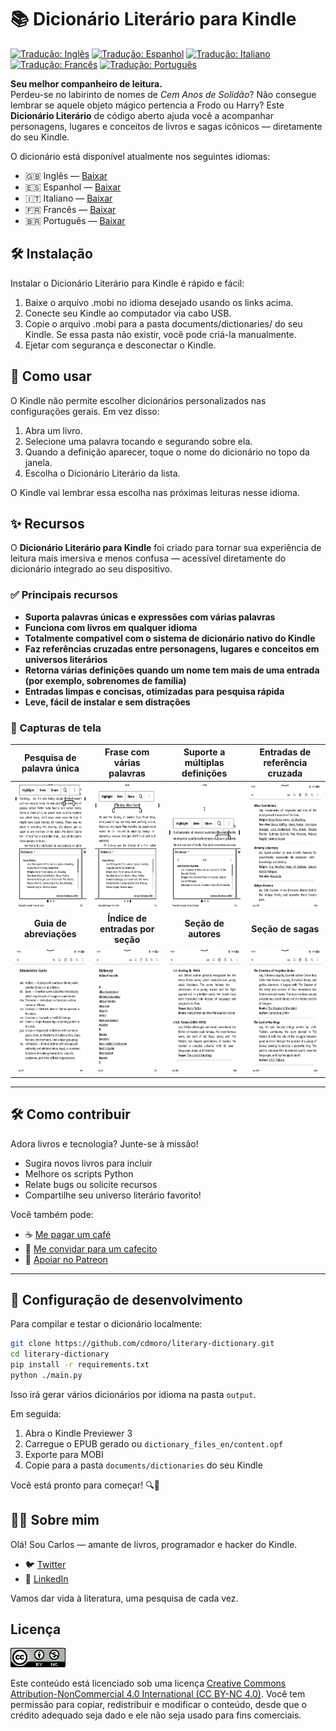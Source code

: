 # 📚 Dicionário Literário para Kindle

[![Tradução: Inglês](https://img.shields.io/badge/tradução-en-blue.svg)](README.md)
[![Tradução: Espanhol](https://img.shields.io/badge/tradução-es-red.svg)](README.es.md)
[![Tradução: Italiano](https://img.shields.io/badge/tradução-it-green.svg)](README.it.md)
[![Tradução: Francês](https://img.shields.io/badge/tradução-fr-darkblue.svg)](README.fr.md)
[![Tradução: Português](https://img.shields.io/badge/tradução-pt-yellow.svg)](README.pt.md)

**Seu melhor companheiro de leitura.**  
Perdeu-se no labirinto de nomes de _Cem Anos de Solidão_? Não consegue lembrar se aquele objeto mágico pertencia a Frodo ou Harry? Este **Dicionário Literário** de código aberto ajuda você a acompanhar personagens, lugares e conceitos de livros e sagas icônicos — diretamente do seu Kindle.

O dicionário está disponível atualmente nos seguintes idiomas:

- 🇬🇧 Inglês — [Baixar](https://github.com/cdmoro/literary-dictionary/releases/download/v1.1.0/Bonadeo.Carlos.-.Literary.Dictionary.EN.v1.1.0.mobi)
- 🇪🇸 Espanhol — [Baixar](https://github.com/cdmoro/literary-dictionary/releases/download/v1.1.0/Bonadeo.Carlos.-.Diccionario.Literario.ES.v1.1.0.mobi)
- 🇮🇹 Italiano — [Baixar](https://github.com/cdmoro/literary-dictionary/releases/download/v1.1.0/Bonadeo.Carlos.-.Dizionario.Letterario.IT.v1.1.0.mobi)
- 🇫🇷 Francês — [Baixar](https://github.com/cdmoro/literary-dictionary/releases/download/v1.1.0/Bonadeo.Carlos.-.Dictionnaire.Litteraire.FR.v1.1.0.mobi)
- 🇧🇷 Português — [Baixar](https://github.com/cdmoro/literary-dictionary/releases/download/v1.1.0/Bonadeo.Carlos.-.Dicionario.Literario.PT.v1.1.0.mobi)

## 🛠️ Instalação

Instalar o Dicionário Literário para Kindle é rápido e fácil:

1. Baixe o arquivo .mobi no idioma desejado usando os links acima.
1. Conecte seu Kindle ao computador via cabo USB.
1. Copie o arquivo .mobi para a pasta documents/dictionaries/ do seu Kindle. Se essa pasta não existir, você pode criá-la manualmente.
1. Ejetar com segurança e desconectar o Kindle.

## 🧭 Como usar

O Kindle não permite escolher dicionários personalizados nas configurações gerais. Em vez disso:

1. Abra um livro.
1. Selecione uma palavra tocando e segurando sobre ela.
1. Quando a definição aparecer, toque o nome do dicionário no topo da janela.
1. Escolha o Dicionário Literário da lista.

O Kindle vai lembrar essa escolha nas próximas leituras nesse idioma.

## ✨ Recursos

O **Dicionário Literário para Kindle** foi criado para tornar sua experiência de leitura mais imersiva e menos confusa — acessível diretamente do dicionário integrado ao seu dispositivo.

### ✅ Principais recursos

- **Suporta palavras únicas e expressões com várias palavras**
- **Funciona com livros em qualquer idioma**
- **Totalmente compatível com o sistema de dicionário nativo do Kindle**
- **Faz referências cruzadas entre personagens, lugares e conceitos em universos literários**
- **Retorna várias definições quando um nome tem mais de uma entrada (por exemplo, sobrenomes de família)**
- **Entradas limpas e concisas, otimizadas para pesquisa rápida**
- **Leve, fácil de instalar e sem distrações**

### 📸 Capturas de tela

| Pesquisa de palavra única | Frase com várias palavras | Suporte a múltiplas definições | Entradas de referência cruzada |
|:--------------------:|:-------------------:|:---------------------------:|:---------:|
|<img src="./screenshots/pt/01_definition.png" height="200px">|<img src="./screenshots/pt/02_definition_group_of_words.png" height="200px">|<img src="./screenshots/pt/03_multiple_definitions.png" height="200px">|<img src="./screenshots/pt/04_dict.png" height="200px">|
| **Guia de abreviações** | **Índice de entradas por seção** | **Seção de autores** | **Seção de sagas** |
|<img src="./screenshots/pt/05_abbr_guide.png" height="200px">|<img src="./screenshots/pt/06_entry_index.png" height="200px">|<img src="./screenshots/pt/07_authors.png" height="200px">|<img src="./screenshots/pt/08_sagas.png" height="200px">|

---

## 🛠️ Como contribuir

Adora livros e tecnologia? Junte-se à missão!

- Sugira novos livros para incluir
- Melhore os scripts Python
- Relate bugs ou solicite recursos
- Compartilhe seu universo literário favorito!

Você também pode:
- ☕ [Me pagar um café](https://buymeacoffee.com/cdmoro)
- 🧉 [Me convidar para um cafecito](http://cafecito.app/cdmoro)
- 🎁 [Apoiar no Patreon](https://patreon.com/cdmoro)

---

## 🧪 Configuração de desenvolvimento

Para compilar e testar o dicionário localmente:

```bash
git clone https://github.com/cdmoro/literary-dictionary.git
cd literary-dictionary
pip install -r requirements.txt
python ./main.py
```

Isso irá gerar vários dicionários por idioma na pasta `output`.

Em seguida:

1. Abra o Kindle Previewer 3
1. Carregue o EPUB gerado ou `dictionary_files_en/content.opf`
1. Exporte para MOBI
1. Copie para a pasta `documents/dictionaries` do seu Kindle

Você está pronto para começar! 🔍📖

## 🙋‍♂️ Sobre mim

Olá! Sou Carlos — amante de livros, programador e hacker do Kindle.

- 🐦 [Twitter](https://twitter.com/CarlosBonadeo)
- 💼 [LinkedIn](https://www.linkedin.com/in/cdbonadeo/)

Vamos dar vida à literatura, uma pesquisa de cada vez.

## Licença

![CC BY-NC-SA](assets/cc_banner.png)

Este conteúdo está licenciado sob uma licença [Creative Commons Attribution-NonCommercial 4.0 International (CC BY-NC 4.0)](https://creativecommons.org/licenses/by-nc/4.0/). Você tem permissão para copiar, redistribuir e modificar o conteúdo, desde que o crédito adequado seja dado e ele não seja usado para fins comerciais.